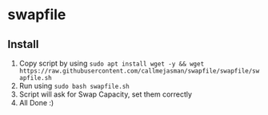 # swapfile
## Install
1. Copy script by using `sudo apt install wget -y && wget https://raw.githubusercontent.com/callmejasman/swapfile/swapfile/swapfile.sh`
2. Run using `sudo bash swapfile.sh`
3. Script will ask for Swap Capacity, set them correctly
4. All Done :)
